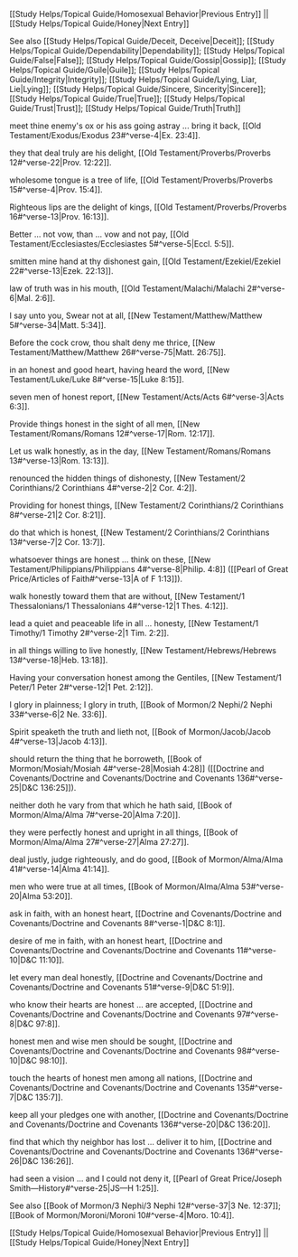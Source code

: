 [[Study Helps/Topical Guide/Homosexual Behavior|Previous Entry]]  ||  [[Study Helps/Topical Guide/Honey|Next Entry]]

 See also [[Study Helps/Topical Guide/Deceit, Deceive|Deceit]]; [[Study Helps/Topical Guide/Dependability|Dependability]]; [[Study Helps/Topical Guide/False|False]]; [[Study Helps/Topical Guide/Gossip|Gossip]]; [[Study Helps/Topical Guide/Guile|Guile]]; [[Study Helps/Topical Guide/Integrity|Integrity]]; [[Study Helps/Topical Guide/Lying, Liar, Lie|Lying]]; [[Study Helps/Topical Guide/Sincere, Sincerity|Sincere]]; [[Study Helps/Topical Guide/True|True]]; [[Study Helps/Topical Guide/Trust|Trust]]; [[Study Helps/Topical Guide/Truth|Truth]]

 meet thine enemy's ox or his ass going astray ... bring it back, [[Old Testament/Exodus/Exodus 23#^verse-4|Ex. 23:4]].

 they that deal truly are his delight, [[Old Testament/Proverbs/Proverbs 12#^verse-22|Prov. 12:22]].

 wholesome tongue is a tree of life, [[Old Testament/Proverbs/Proverbs 15#^verse-4|Prov. 15:4]].

 Righteous lips are the delight of kings, [[Old Testament/Proverbs/Proverbs 16#^verse-13|Prov. 16:13]].

 Better ... not vow, than ... vow and not pay, [[Old Testament/Ecclesiastes/Ecclesiastes 5#^verse-5|Eccl. 5:5]].

 smitten mine hand at thy dishonest gain, [[Old Testament/Ezekiel/Ezekiel 22#^verse-13|Ezek. 22:13]].

 law of truth was in his mouth, [[Old Testament/Malachi/Malachi 2#^verse-6|Mal. 2:6]].

 I say unto you, Swear not at all, [[New Testament/Matthew/Matthew 5#^verse-34|Matt. 5:34]].

 Before the cock crow, thou shalt deny me thrice, [[New Testament/Matthew/Matthew 26#^verse-75|Matt. 26:75]].

 in an honest and good heart, having heard the word, [[New Testament/Luke/Luke 8#^verse-15|Luke 8:15]].

 seven men of honest report, [[New Testament/Acts/Acts 6#^verse-3|Acts 6:3]].

 Provide things honest in the sight of all men, [[New Testament/Romans/Romans 12#^verse-17|Rom. 12:17]].

 Let us walk honestly, as in the day, [[New Testament/Romans/Romans 13#^verse-13|Rom. 13:13]].

 renounced the hidden things of dishonesty, [[New Testament/2 Corinthians/2 Corinthians 4#^verse-2|2 Cor. 4:2]].

 Providing for honest things, [[New Testament/2 Corinthians/2 Corinthians 8#^verse-21|2 Cor. 8:21]].

 do that which is honest, [[New Testament/2 Corinthians/2 Corinthians 13#^verse-7|2 Cor. 13:7]].

 whatsoever things are honest ... think on these, [[New Testament/Philippians/Philippians 4#^verse-8|Philip. 4:8]] ([[Pearl of Great Price/Articles of Faith#^verse-13|A of F 1:13]]).

 walk honestly toward them that are without, [[New Testament/1 Thessalonians/1 Thessalonians 4#^verse-12|1 Thes. 4:12]].

 lead a quiet and peaceable life in all ... honesty, [[New Testament/1 Timothy/1 Timothy 2#^verse-2|1 Tim. 2:2]].

 in all things willing to live honestly, [[New Testament/Hebrews/Hebrews 13#^verse-18|Heb. 13:18]].

 Having your conversation honest among the Gentiles, [[New Testament/1 Peter/1 Peter 2#^verse-12|1 Pet. 2:12]].

 I glory in plainness; I glory in truth, [[Book of Mormon/2 Nephi/2 Nephi 33#^verse-6|2 Ne. 33:6]].

 Spirit speaketh the truth and lieth not, [[Book of Mormon/Jacob/Jacob 4#^verse-13|Jacob 4:13]].

 should return the thing that he borroweth, [[Book of Mormon/Mosiah/Mosiah 4#^verse-28|Mosiah 4:28]] ([[Doctrine and Covenants/Doctrine and Covenants/Doctrine and Covenants 136#^verse-25|D&C 136:25]]).

 neither doth he vary from that which he hath said, [[Book of Mormon/Alma/Alma 7#^verse-20|Alma 7:20]].

 they were perfectly honest and upright in all things, [[Book of Mormon/Alma/Alma 27#^verse-27|Alma 27:27]].

 deal justly, judge righteously, and do good, [[Book of Mormon/Alma/Alma 41#^verse-14|Alma 41:14]].

 men who were true at all times, [[Book of Mormon/Alma/Alma 53#^verse-20|Alma 53:20]].

 ask in faith, with an honest heart, [[Doctrine and Covenants/Doctrine and Covenants/Doctrine and Covenants 8#^verse-1|D&C 8:1]].

 desire of me in faith, with an honest heart, [[Doctrine and Covenants/Doctrine and Covenants/Doctrine and Covenants 11#^verse-10|D&C 11:10]].

 let every man deal honestly, [[Doctrine and Covenants/Doctrine and Covenants/Doctrine and Covenants 51#^verse-9|D&C 51:9]].

 who know their hearts are honest ... are accepted, [[Doctrine and Covenants/Doctrine and Covenants/Doctrine and Covenants 97#^verse-8|D&C 97:8]].

 honest men and wise men should be sought, [[Doctrine and Covenants/Doctrine and Covenants/Doctrine and Covenants 98#^verse-10|D&C 98:10]].

 touch the hearts of honest men among all nations, [[Doctrine and Covenants/Doctrine and Covenants/Doctrine and Covenants 135#^verse-7|D&C 135:7]].

 keep all your pledges one with another, [[Doctrine and Covenants/Doctrine and Covenants/Doctrine and Covenants 136#^verse-20|D&C 136:20]].

 find that which thy neighbor has lost ... deliver it to him, [[Doctrine and Covenants/Doctrine and Covenants/Doctrine and Covenants 136#^verse-26|D&C 136:26]].

 had seen a vision ... and I could not deny it, [[Pearl of Great Price/Joseph Smith—History#^verse-25|JS—H 1:25]].

 See also [[Book of Mormon/3 Nephi/3 Nephi 12#^verse-37|3 Ne. 12:37]]; [[Book of Mormon/Moroni/Moroni 10#^verse-4|Moro. 10:4]].

[[Study Helps/Topical Guide/Homosexual Behavior|Previous Entry]]  ||  [[Study Helps/Topical Guide/Honey|Next Entry]]
